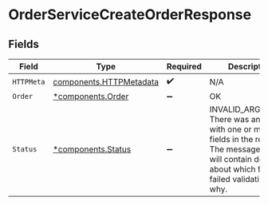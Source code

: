 # OrderServiceCreateOrderResponse


## Fields

| Field                                                                                                                                                             | Type                                                                                                                                                              | Required                                                                                                                                                          | Description                                                                                                                                                       |
| ----------------------------------------------------------------------------------------------------------------------------------------------------------------- | ----------------------------------------------------------------------------------------------------------------------------------------------------------------- | ----------------------------------------------------------------------------------------------------------------------------------------------------------------- | ----------------------------------------------------------------------------------------------------------------------------------------------------------------- |
| `HTTPMeta`                                                                                                                                                        | [components.HTTPMetadata](../../models/components/httpmetadata.md)                                                                                                | :heavy_check_mark:                                                                                                                                                | N/A                                                                                                                                                               |
| `Order`                                                                                                                                                           | [*components.Order](../../models/components/order.md)                                                                                                             | :heavy_minus_sign:                                                                                                                                                | OK                                                                                                                                                                |
| `Status`                                                                                                                                                          | [*components.Status](../../models/components/status.md)                                                                                                           | :heavy_minus_sign:                                                                                                                                                | INVALID_ARGUMENT: There was an issue with one or more fields in the request.  The message field will contain details about which field failed validation and why. |
